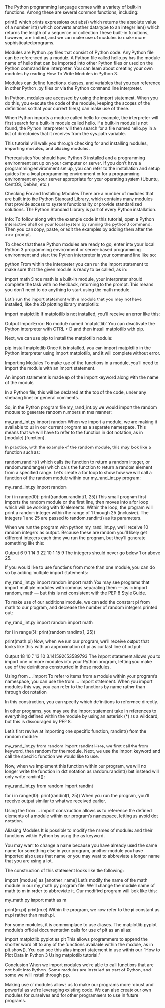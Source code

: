 The Python programming language comes with a variety of built-in functions. Among these are several common functions, including:

print() which prints expressions out
abs() which returns the absolute value of a number
int() which converts another data type to an integer
len() which returns the length of a sequence or collection
These built-in functions, however, are limited, and we can make use of modules to make more sophisticated programs.

Modules are Python .py files that consist of Python code. Any Python file can be referenced as a module. A Python file called hello.py has the module name of hello that can be imported into other Python files or used on the Python command line interpreter. You can learn about creating your own modules by reading How To Write Modules in Python 3.

Modules can define functions, classes, and variables that you can reference in other Python .py files or via the Python command line interpreter.

In Python, modules are accessed by using the import statement. When you do this, you execute the code of the module, keeping the scopes of the definitions so that your current file(s) can make use of these.

When Python imports a module called hello for example, the interpreter will first search for a built-in module called hello. If a built-in module is not found, the Python interpreter will then search for a file named hello.py in a list of directories that it receives from the sys.path variable.

This tutorial will walk you through checking for and installing modules, importing modules, and aliasing modules.

Prerequisites
You should have Python 3 installed and a programming environment set up on your computer or server. If you don’t have a programming environment set up, you can refer to the installation and setup guides for a local programming environment or for a programming environment on your server appropriate for your operating system (Ubuntu, CentOS, Debian, etc.)

Checking For and Installing Modules
There are a number of modules that are built into the Python Standard Library, which contains many modules that provide access to system functionality or provide standardized solutions. The Python Standard Library is part of every Python installation.

Info: To follow along with the example code in this tutorial, open a Python interactive shell on your local system by running the python3 command. Then you can copy, paste, or edit the examples by adding them after the >>> prompt.

To check that these Python modules are ready to go, enter into your local Python 3 programming environment or server-based programming environment and start the Python interpreter in your command line like so:

python
From within the interpreter you can run the import statement to make sure that the given module is ready to be called, as in:

import math
Since math is a built-in module, your interpreter should complete the task with no feedback, returning to the prompt. This means you don’t need to do anything to start using the math module.

Let’s run the import statement with a module that you may not have installed, like the 2D plotting library matplotlib:

import matplotlib
If matplotlib is not installed, you’ll receive an error like this:

Output
ImportError: No module named 'matplotlib'
You can deactivate the Python interpreter with CTRL + D and then install matplotlib with pip.

Next, we can use pip to install the matplotlib module:

pip install matplotlib
Once it is installed, you can import matplotlib in the Python interpreter using import matplotlib, and it will complete without error.

Importing Modules
To make use of the functions in a module, you’ll need to import the module with an import statement.

An import statement is made up of the import keyword along with the name of the module.

In a Python file, this will be declared at the top of the code, under any shebang lines or general comments.

So, in the Python program file my_rand_int.py we would import the random module to generate random numbers in this manner:

my_rand_int.py
import random
When we import a module, we are making it available to us in our current program as a separate namespace. This means that we will have to refer to the function in dot notation, as in [module].[function].

In practice, with the example of the random module, this may look like a function such as:

random.randint() which calls the function to return a random integer, or
random.randrange() which calls the function to return a random element from a specified range.
Let’s create a for loop to show how we will call a function of the random module within our my_rand_int.py program:

my_rand_int.py
import random


for i in range(10):
    print(random.randint(1, 25))
This small program first imports the random module on the first line, then moves into a for loop which will be working with 10 elements. Within the loop, the program will print a random integer within the range of 1 through 25 (inclusive). The integers 1 and 25 are passed to random.randint() as its parameters.

When we run the program with python my_rand_int.py, we’ll receive 10 random integers as output. Because these are random you’ll likely get different integers each time you run the program, but they’ll generate something like this:

Output
6
9
1
14
3
22
10
1
15
9
The integers should never go below 1 or above 25.

If you would like to use functions from more than one module, you can do so by adding multiple import statements:

my_rand_int.py
import random
import math
You may see programs that import multiple modules with commas separating them — as in import random, math — but this is not consistent with the PEP 8 Style Guide.

To make use of our additional module, we can add the constant pi from math to our program, and decrease the number of random integers printed out:

my_rand_int.py
import random
import math


for i in range(5):
    print(random.randint(1, 25))

print(math.pi)
Now, when we run our program, we’ll receive output that looks like this, with an approximation of pi as our last line of output:

Output
18
10
7
13
10
3.141592653589793
The import statement allows you to import one or more modules into your Python program, letting you make use of the definitions constructed in those modules.

Using from … import
To refer to items from a module within your program’s namespace, you can use the from … import statement. When you import modules this way, you can refer to the functions by name rather than through dot notation

In this construction, you can specify which definitions to reference directly.

In other programs, you may see the import statement take in references to everything defined within the module by using an asterisk (*) as a wildcard, but this is discouraged by PEP 8.

Let’s first review at importing one specific function, randint() from the random module:

my_rand_int.py
from random import randint
Here, we first call the from keyword, then random for the module. Next, we use the import keyword and call the specific function we would like to use.

Now, when we implement this function within our program, we will no longer write the function in dot notation as random.randint() but instead will only write randint():

my_rand_int.py
from random import randint


for i in range(10):
    print(randint(1, 25))
When you run the program, you’ll receive output similar to what we received earlier.

Using the from … import construction allows us to reference the defined elements of a module within our program’s namespace, letting us avoid dot notation.

Aliasing Modules
It is possible to modify the names of modules and their functions within Python by using the as keyword.

You may want to change a name because you have already used the same name for something else in your program, another module you have imported also uses that name, or you may want to abbreviate a longer name that you are using a lot.

The construction of this statement looks like the following:

import [module] as [another_name]
Let’s modify the name of the math module in our my_math.py program file. We’ll change the module name of math to m in order to abbreviate it. Our modified program will look like this:

my_math.py
import math as m


print(m.pi)
print(m.e)
Within the program, we now refer to the pi constant as m.pi rather than math.pi.

For some modules, it is commonplace to use aliases. The matplotlib.pyplot module’s official documentation calls for use of plt as an alias:

import matplotlib.pyplot as plt
This allows programmers to append the shorter word plt to any of the functions available within the module, as in plt.show(). You can see this alias import statement in use within our “How to Plot Data in Python 3 Using matplotlib tutorial.”

Conclusion
When we import modules we’re able to call functions that are not built into Python. Some modules are installed as part of Python, and some we will install through pip.

Making use of modules allows us to make our programs more robust and powerful as we’re leveraging existing code. We can also create our own modules for ourselves and for other programmers to use in future programs.

